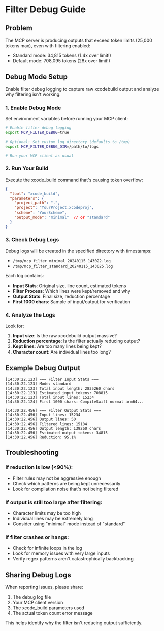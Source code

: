 # Filter Debug Guide

## Problem
The MCP server is producing outputs that exceed token limits (25,000 tokens max), even with filtering enabled:
- Standard mode: 34,815 tokens (1.4x over limit!)
- Default mode: 708,095 tokens (28x over limit!)

## Debug Mode Setup

Enable filter debug logging to capture raw xcodebuild output and analyze why filtering isn't working:

### 1. Enable Debug Mode

Set environment variables before running your MCP client:

```bash
# Enable filter debug logging
export MCP_FILTER_DEBUG=true

# Optional: Set custom log directory (defaults to /tmp)
export MCP_FILTER_DEBUG_DIR=/path/to/logs

# Run your MCP client as usual
```

### 2. Run Your Build

Execute the xcode_build command that's causing token overflow:

```json
{
  "tool": "xcode_build",
  "parameters": {
    "project_path": ".",
    "project": "YourProject.xcodeproj",
    "scheme": "YourScheme",
    "output_mode": "minimal"  // or "standard"
  }
}
```

### 3. Check Debug Logs

Debug logs will be created in the specified directory with timestamps:
- `/tmp/mcp_filter_minimal_20240115_143022.log`
- `/tmp/mcp_filter_standard_20240115_143025.log`

Each log contains:
- **Input Stats**: Original size, line count, estimated tokens
- **Filter Process**: Which lines were kept/removed and why
- **Output Stats**: Final size, reduction percentage
- **First 1000 chars**: Sample of input/output for verification

### 4. Analyze the Logs

Look for:
1. **Input size**: Is the raw xcodebuild output massive?
2. **Reduction percentage**: Is the filter actually reducing output?
3. **Kept lines**: Are too many lines being kept?
4. **Character count**: Are individual lines too long?

## Example Debug Output

```
[14:30:22.123] === Filter Input Stats ===
[14:30:22.123] Mode: standard
[14:30:22.123] Total input length: 2835260 chars
[14:30:22.123] Estimated input tokens: 708815
[14:30:22.123] Total input lines: 15234
[14:30:22.124] First 1000 chars: CompileSwift normal arm64...

[14:30:22.456] === Filter Output Stats ===
[14:30:22.456] Input lines: 15234
[14:30:22.456] Output lines: 50
[14:30:22.456] Filtered lines: 15184
[14:30:22.456] Output length: 139260 chars
[14:30:22.456] Estimated output tokens: 34815
[14:30:22.456] Reduction: 95.1%
```

## Troubleshooting

### If reduction is low (<90%):
- Filter rules may not be aggressive enough
- Check which patterns are being kept unnecessarily
- Look for compilation noise that's not being filtered

### If output is still too large after filtering:
- Character limits may be too high
- Individual lines may be extremely long
- Consider using "minimal" mode instead of "standard"

### If filter crashes or hangs:
- Check for infinite loops in the log
- Look for memory issues with very large inputs
- Verify regex patterns aren't catastrophically backtracking

## Sharing Debug Logs

When reporting issues, please share:
1. The debug log file
2. Your MCP client version
3. The xcode_build parameters used
4. The actual token count error message

This helps identify why the filter isn't reducing output sufficiently.